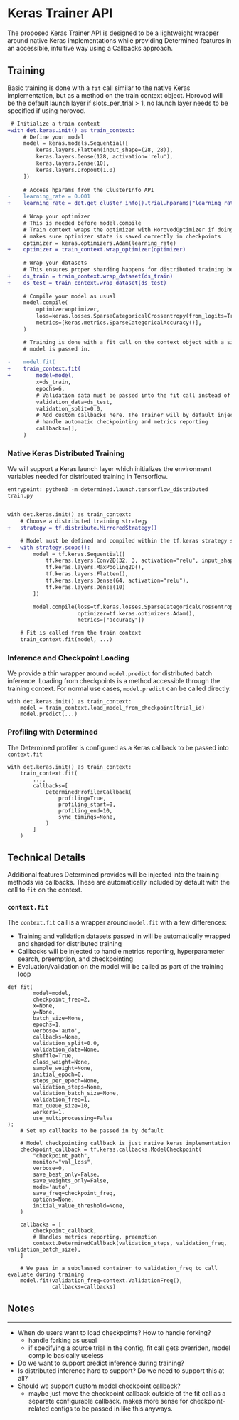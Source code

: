 # Keras Trainer API

The proposed Keras Trainer API is designed to be a lightweight wrapper around native Keras implementations while 
providing Determined features in an accessible, intuitive way using a Callbacks approach.

## Training
Basic training is done with a `fit` call similar to the native Keras implementation, but as a method on the train 
context object. Horovod will be the default launch layer if slots_per_trial > 1, no launch layer needs to be specified if using horovod.

```diff
 # Initialize a train context
+with det.keras.init() as train_context:
     # Define your model
     model = keras.models.Sequential([
         keras.layers.Flatten(input_shape=(28, 28)),
         keras.layers.Dense(128, activation='relu'),
         keras.layers.Dense(10),
         keras.layers.Dropout(1.0)
     ])
 
     # Access hparams from the ClusterInfo API
-    learning_rate = 0.001
+    learning_rate = det.get_cluster_info().trial.hparams["learning_rate"]
 
     # Wrap your optimizer
     # This is needed before model.compile
     # Train context wraps the optimizer with HorovodOptimizer if doing distributed training and
     # makes sure optimizer state is saved correctly in checkpoints
     optimizer = keras.optimizers.Adam(learning_rate)
+    optimizer = train_context.wrap_optimizer(optimizer)
     
     # Wrap your datasets
     # This ensures proper sharding happens for distributed training before the .fit call
+    ds_train = train_context.wrap_dataset(ds_train)
+    ds_test = train_context.wrap_dataset(ds_test)
     
     # Compile your model as usual
     model.compile(
         optimizer=optimizer,
         loss=keras.losses.SparseCategoricalCrossentropy(from_logits=True),
         metrics=[keras.metrics.SparseCategoricalAccuracy()],
     )

     # Training is done with a fit call on the context object with a similar API as native Keras but the
     # model is passed in.
          
-    model.fit(
+    train_context.fit(
+        model=model,
         x=ds_train,
         epochs=6,
         # Validation data must be passed into the fit call instead of a separate evaluate call
         validation_data=ds_test,
         validation_split=0.0,
         # Add custom callbacks here. The Trainer will by default inject certain Determined callbacks to
         # handle automatic checkpointing and metrics reporting
         callbacks=[],
     )
```

### Native Keras Distributed Training
We will support a Keras launch layer which initializes the environment variables needed for distributed training in 
Tensorflow.

`entrypoint: python3 -m determined.launch.tensorflow_distributed train.py`

```diff

with det.keras.init() as train_context:
    # Choose a distributed training strategy
+   strategy = tf.distribute.MirroredStrategy()

    # Model must be defined and compiled within the tf.keras strategy scope
+   with strategy.scope():
        model = tf.keras.Sequential([
            tf.keras.layers.Conv2D(32, 3, activation="relu", input_shape=(28, 28, 1)),
            tf.keras.layers.MaxPooling2D(),
            tf.keras.layers.Flatten(),
            tf.keras.layers.Dense(64, activation="relu"),
            tf.keras.layers.Dense(10)
        ])

        model.compile(loss=tf.keras.losses.SparseCategoricalCrossentropy(from_logits=True),
                      optimizer=tf.keras.optimizers.Adam(),
                      metrics=["accuracy"])

    # Fit is called from the train context
    train_context.fit(model, ...)

```

### Inference and Checkpoint Loading
We provide a thin wrapper around `model.predict` for distributed batch inference. Loading from checkpoints is a method accessible
through the training context. For normal use cases, `model.predict` can be called directly. 

```
with det.keras.init() as train_context:
    model = train_context.load_model_from_checkpoint(trial_id)
    model.predict(...)
```

### Profiling with Determined
The Determined profiler is configured as a Keras callback to be passed into `context.fit`
```
with det.keras.init() as train_context:
    train_context.fit(
        ...,
        callbacks=[
            DeterminedProfilerCallback(
                profiling=True,
                profiling_start=0,
                profiling_end=10,
                sync_timings=None,
            )
        ]
    )
```


## Technical Details
Additional features Determined provides will be injected into the training methods via callbacks. These are 
automatically included by default with the call to `fit` on the context.

### `context.fit`
The `context.fit` call is a wrapper around `model.fit` with a few differences:
- Training and validation datasets passed in will be automatically wrapped and sharded for distributed training
- Callbacks will be injected to handle metrics reporting, hyperparameter search, preemption, and checkpointing
- Evaluation/validation on the model will be called as part of the training loop

```
def fit(
        model=model,
        checkpoint_freq=2,
        x=None,
        y=None,
        batch_size=None,
        epochs=1,
        verbose='auto',
        callbacks=None,
        validation_split=0.0,
        validation_data=None,
        shuffle=True,
        class_weight=None,
        sample_weight=None,
        initial_epoch=0,
        steps_per_epoch=None,
        validation_steps=None,
        validation_batch_size=None,
        validation_freq=1,
        max_queue_size=10,
        workers=1,
        use_multiprocessing=False
):
    # Set up callbacks to be passed in by default
    
    # Model checkpointing callback is just native keras implementation
    checkpoint_callback = tf.keras.callbacks.ModelCheckpoint(
        "checkpoint_path",
        monitor="val_loss",
        verbose=0,
        save_best_only=False,
        save_weights_only=False,
        mode='auto',
        save_freq=checkpoint_freq,
        options=None,
        initial_value_threshold=None,
    )

    callbacks = [
        checkpoint_callback,
        # Handles metrics reporting, preemption
        context.DeterminedCallback(validation_steps, validation_freq, validation_batch_size),
    ]

    # We pass in a subclassed container to validation_freq to call evaluate during training
    model.fit(validation_freq=context.ValidationFreq(),
              callbacks=callbacks)
```

## Notes

---
- When do users want to load checkpoints? How to handle forking?
    - handle forking as usual
    - if specifying a source trial in the config, fit call gets overriden, model compile basically useless
- Do we want to support predict inference during training? 
- Is distributed inference hard to support? Do we need to support this at all?
- Should we support custom model checkpoint callback?
  - maybe just move the checkpoint callback outside of the fit call as a separate configurable callback. makes more 
    sense for checkpoint-related configs to be passed in like this anyways.

